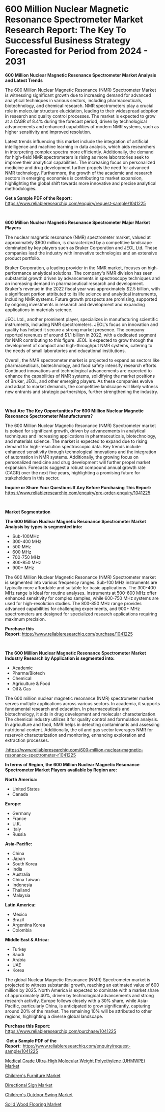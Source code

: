 <p><h1>600 Million Nuclear Magnetic Resonance Spectrometer Market Research Report: The Key To Successful Business Strategy Forecasted for Period from 2024 - 2031</h1></p><p><strong>600 Million Nuclear Magnetic Resonance Spectrometer Market Analysis and Latest Trends</strong></p>
<p><p>The 600 Million Nuclear Magnetic Resonance (NMR) Spectrometer Market is witnessing significant growth due to increasing demand for advanced analytical techniques in various sectors, including pharmaceuticals, biotechnology, and chemical research. NMR spectrometers play a crucial role in molecular structure elucidation, leading to their widespread adoption in research and quality control processes. The market is expected to grow at a CAGR of 8.4% during the forecast period, driven by technological advancements and enhanced capabilities of modern NMR systems, such as higher sensitivity and improved resolution.</p><p>Latest trends influencing this market include the integration of artificial intelligence and machine learning in data analysis, which aids researchers in interpreting complex spectra more efficiently. Additionally, the demand for high-field NMR spectrometers is rising as more laboratories seek to improve their analytical capabilities. The increasing focus on personalized medicine and drug development further propels the need for advanced NMR technology. Furthermore, the growth of the academic and research sectors in emerging economies is contributing to market expansion, highlighting the global shift towards more innovative and precise analytical methodologies.</p></p>
<p><strong>Get a Sample PDF of the Report:&nbsp;</strong> <a href="https://www.reliableresearchiq.com/enquiry/request-sample/1041225?utm_campaign=1260&utm_medium=2&utm_source=Github&utm_content=ia&utm_term=12102024&utm_id=600-million-nuclear-magnetic-resonance-spectrometer">https://www.reliableresearchiq.com/enquiry/request-sample/1041225</a></p>
<p>&nbsp;</p>
<p><strong>600 Million Nuclear Magnetic Resonance Spectrometer Major Market Players</strong></p>
<p><p>The nuclear magnetic resonance (NMR) spectrometer market, valued at approximately $600 million, is characterized by a competitive landscape dominated by key players such as Bruker Corporation and JEOL Ltd. These companies lead the industry with innovative technologies and an extensive product portfolio.</p><p>Bruker Corporation, a leading provider in the NMR market, focuses on high-performance analytical solutions. The company's NMR division has seen substantial growth driven by advancements in spectroscopy techniques and an increasing demand in pharmaceutical research and development. Bruker's revenue in the 2022 fiscal year was approximately $2.5 billion, with a significant portion attributed to its life science and analytical instruments, including NMR systems. Future growth prospects are promising, supported by ongoing investments in research and development and expanding applications in materials science.</p><p>JEOL Ltd., another prominent player, specializes in manufacturing scientific instruments, including NMR spectrometers. JEOL's focus on innovation and quality has helped it secure a strong market presence. The company reported revenues of around $1.1 billion in 2022, with a dedicated segment for NMR contributing to this figure. JEOL is expected to grow through the development of compact and high-throughput NMR systems, catering to the needs of small laboratories and educational institutions.</p><p>Overall, the NMR spectrometer market is projected to expand as sectors like pharmaceuticals, biotechnology, and food safety intensify research efforts. Continued innovations and technological advancements are expected to enhance the capabilities of NMR systems, solidifying the market positions of Bruker, JEOL, and other emerging players. As these companies evolve and adapt to market demands, the competitive landscape will likely witness new entrants and strategic partnerships, further strengthening the industry.</p></p>
<p>&nbsp;</p>
<p><strong>What Are The Key Opportunities For 600 Million Nuclear Magnetic Resonance Spectrometer Manufacturers?</strong></p>
<p><p>The 600 Million Nuclear Magnetic Resonance (NMR) Spectrometer market is poised for significant growth, driven by advancements in analytical techniques and increasing applications in pharmaceuticals, biotechnology, and materials science. The market is expected to expand due to rising demand for high-resolution spectroscopic data. Key trends include enhanced sensitivity through technological innovations and the integration of automation in NMR systems. Additionally, the growing focus on personalized medicine and drug development will further propel market expansion. Forecasts suggest a robust compound annual growth rate (CAGR) over the next five years, highlighting a promising future for stakeholders in this sector.</p></p>
<p><strong>Inquire or Share Your Questions If Any Before Purchasing This Report:</strong> <a href="https://www.reliableresearchiq.com/enquiry/pre-order-enquiry/1041225?utm_campaign=1260&utm_medium=2&utm_source=Github&utm_content=ia&utm_term=12102024&utm_id=600-million-nuclear-magnetic-resonance-spectrometer">https://www.reliableresearchiq.com/enquiry/pre-order-enquiry/1041225</a></p>
<p>&nbsp;</p>
<p><strong>Market Segmentation</strong></p>
<p><strong>The 600 Million Nuclear Magnetic Resonance Spectrometer Market Analysis by types is segmented into:</strong></p>
<p><ul><li>Sub-100MHz</li><li>300-400 MHz</li><li>500 MHz</li><li>600 MHz</li><li>700-750 MHz</li><li>800-850 MHz</li><li>900+ MHz</li></ul></p>
<p><p>The 600 Million Nuclear Magnetic Resonance (NMR) Spectrometer market is segmented into various frequency ranges. Sub-100 MHz instruments are typically more affordable and suitable for basic applications. The 300-400 MHz range is ideal for routine analyses. Instruments at 500-600 MHz offer enhanced sensitivity for complex samples, while 600-750 MHz systems are used for high-resolution studies. The 800-850 MHz range provides advanced capabilities for challenging experiments, and 900+ MHz spectrometers are designed for specialized research applications requiring maximum precision.</p></p>
<p><strong>Purchase this Report:&nbsp;</strong><a href="https://www.reliableresearchiq.com/purchase/1041225?utm_campaign=1260&utm_medium=2&utm_source=Github&utm_content=ia&utm_term=12102024&utm_id=600-million-nuclear-magnetic-resonance-spectrometer">https://www.reliableresearchiq.com/purchase/1041225</a></p>
<p>&nbsp;</p>
<p><strong>The 600 Million Nuclear Magnetic Resonance Spectrometer Market Industry Research by Application is segmented into:</strong></p>
<p><ul><li>Academic</li><li>Pharma/Biotech</li><li>Chemical</li><li>Agriculture & Food</li><li>Oil & Gas</li></ul></p>
<p><p>The 600 million nuclear magnetic resonance (NMR) spectrometer market serves multiple applications across various sectors. In academia, it supports fundamental research and education. In pharmaceuticals and biotechnology, it aids in drug development and molecular characterization. The chemical industry utilizes it for quality control and formulation analysis. In agriculture and food, NMR helps in detecting contaminants and assessing nutritional content. Additionally, the oil and gas sector leverages NMR for reservoir characterization and monitoring, enhancing exploration and extraction processes.</p></p>
<p><a href="https://www.reliableresearchiq.com/600-million-nuclear-magnetic-resonance-spectrometer-r1041225?utm_campaign=1260&utm_medium=2&utm_source=Github&utm_content=ia&utm_term=12102024&utm_id=600-million-nuclear-magnetic-resonance-spectrometer">&nbsp;https://www.reliableresearchiq.com/600-million-nuclear-magnetic-resonance-spectrometer-r1041225</a></p>
<p><strong>In terms of Region, the 600 Million Nuclear Magnetic Resonance Spectrometer Market Players available by Region are:</strong></p>
<p>
    <p> <strong> North America: </strong>
        <ul>
            <li>United States</li>
            <li>Canada</li>
        </ul>
        </p> 
    <p> <strong> Europe: </strong>
        <ul>
            <li>Germany</li>
            <li>France</li>
            <li>U.K.</li>
            <li>Italy</li>
            <li>Russia</li>
        </ul>
        </p> 
    <p> <strong> Asia-Pacific: </strong>
        <ul>
            <li>China</li>
            <li>Japan</li>
            <li>South Korea</li>
            <li>India</li>
            <li>Australia</li>
            <li>China Taiwan</li>
            <li>Indonesia</li>
            <li>Thailand</li>
            <li>Malaysia</li>
        </ul>
        </p> 
    <p> <strong> Latin America: </strong>
        <ul>
            <li>Mexico</li>
            <li>Brazil</li>
            <li>Argentina Korea</li>
            <li>Colombia</li>
        </ul>
        </p> 
    <p> <strong> Middle East & Africa: </strong>
        <ul>
            <li>Turkey</li>
            <li>Saudi</li>
            <li>Arabia</li>
            <li>UAE</li>
            <li>Korea</li>
        </ul>
    </p>
    </p>
<p><p>The global Nuclear Magnetic Resonance (NMR) Spectrometer market is projected to witness substantial growth, reaching an estimated value of 600 million by 2025. North America is expected to dominate with a market share of approximately 40%, driven by technological advancements and strong research activity. Europe follows closely with a 30% share, while Asia-Pacific, particularly China, is anticipated to grow significantly, capturing around 20% of the market. The remaining 10% will be attributed to other regions, highlighting a diverse global landscape.</p></p>
<p><strong>Purchase this Report: </strong><a href="https://www.reliableresearchiq.com/purchase/1041225?utm_campaign=1260&utm_medium=2&utm_source=Github&utm_content=ia&utm_term=12102024&utm_id=600-million-nuclear-magnetic-resonance-spectrometer">https://www.reliableresearchiq.com/purchase/1041225</a></p>
<p>&nbsp;<strong>Get a Sample PDF of the Report:&nbsp;&nbsp;</strong><a href="https://www.reliableresearchiq.com/enquiry/request-sample/1041225?utm_campaign=1260&utm_medium=2&utm_source=Github&utm_content=ia&utm_term=12102024&utm_id=600-million-nuclear-magnetic-resonance-spectrometer">https://www.reliableresearchiq.com/enquiry/request-sample/1041225</a></p>
<p><strong></strong></p>
<p><p><a href="https://www.linkedin.com/pulse/driving-forces-global-medical-grade-ultra-high-molecular-weight-ayhfc?utm_campaign=1260&utm_medium=2&utm_source=Github&utm_content=ia&utm_term=12102024&utm_id=600-million-nuclear-magnetic-resonance-spectrometer">Medical Grade Ultra-High Molecular Weight Polyethylene (UHMWPE) Market</a></p><p><a href="https://www.linkedin.com/pulse/evolution-childrens-furniture-market-key-shifts-from-2024-thk1e?utm_campaign=1260&utm_medium=2&utm_source=Github&utm_content=ia&utm_term=12102024&utm_id=600-million-nuclear-magnetic-resonance-spectrometer">Children's Furniture Market</a></p><p><a href="https://github.com/fosters9adames/Market-Research-Report-List-1/blob/main/directional-sign-market.md?utm_campaign=1260&utm_medium=2&utm_source=Github&utm_content=ia&utm_term=12102024&utm_id=600-million-nuclear-magnetic-resonance-spectrometer">Directional Sign Market</a></p><p><a href="https://www.linkedin.com/pulse/global-childrens-outdoor-swing-market-sector2024-2031-metrics-kggsc?utm_campaign=1260&utm_medium=2&utm_source=Github&utm_content=ia&utm_term=12102024&utm_id=600-million-nuclear-magnetic-resonance-spectrometer">Children's Outdoor Swing Market</a></p><p><a href="https://github.com/dowsegmspivadlk/Market-Research-Report-List-1/blob/main/solid-wood-flooring-market.md?utm_campaign=1260&utm_medium=2&utm_source=Github&utm_content=ia&utm_term=12102024&utm_id=600-million-nuclear-magnetic-resonance-spectrometer">Solid Wood Flooring Market</a></p></p>